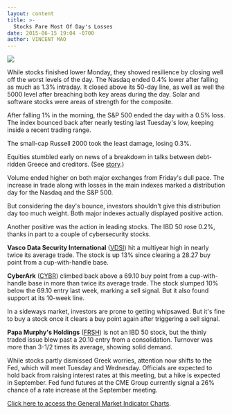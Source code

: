 ```yaml
---
layout: content
title: >-
  Stocks Pare Most Of Day's Losses
date: 2015-06-15 19:04 -0700
author: VINCENT MAO
---
```






![](https://www.investors.com/wp-content/uploads/ibd-migrated-images/MPv_150616_635699788221086439.png)









  

While stocks finished lower Monday, they showed resilience by closing well off the worst levels of the day. The Nasdaq ended 0.4% lower after falling as much as 1.3% intraday. It closed above its 50-day line, as well as well the 5000 level after breaching both key areas during the day. Solar and software stocks were areas of strength for the composite.

  

After falling 1% in the morning, the S&P 500 ended the day with a 0.5% loss. The index bounced back after nearly testing last Tuesday's low, keeping inside a recent trading range.

  

The small-cap Russell 2000 took the least damage, losing 0.3%.

  

Equities stumbled early on news of a breakdown in talks between debt-ridden Greece and creditors. (See [story](http://news.investors.com/economy/061515-757345-financial-markets-increasingly-think-grexit-is-best-option.htm).)

  

Volume ended higher on both major exchanges from Friday's dull pace. The increase in trade along with losses in the main indexes marked a distribution day for the Nasdaq and the S&P 500.

  

But considering the day's bounce, investors shouldn't give this distribution day too much weight. Both major indexes actually displayed positive action.

  

Another positive was the action in leading stocks. The IBD 50 rose 0.2%, thanks in part to a couple of cybersecurity stocks.

  

**Vasco Data Security International** ([VDSI](https://research.investors.com/quote.aspx?symbol=VDSI)) hit a multiyear high in nearly twice its average trade. The stock is up 13% since clearing a 28.27 buy point from a cup-with-handle base.

  

**CyberArk** ([CYBR](https://research.investors.com/quote.aspx?symbol=CYBR)) climbed back above a 69.10 buy point from a cup-with-handle base in more than twice its average trade. The stock slumped 10% below the 69.10 entry last week, marking a sell signal. But it also found support at its 10-week line.

  

In a sideways market, investors are prone to getting whipsawed. But it's fine to buy a stock once it clears a buy point again after triggering a sell signal.

  

**Papa Murphy's Holdings** ([FRSH](https://research.investors.com/quote.aspx?symbol=FRSH)) is not an IBD 50 stock, but the thinly traded issue blew past a 20.10 entry from a consolidation. Turnover was more than 3-1/2 times its average, showing solid demand.

  

While stocks partly dismissed Greek worries, attention now shifts to the Fed, which will meet Tuesday and Wednesday. Officials are expected to hold back from raising interest rates at this meeting, but a hike is expected in September. Fed fund futures at the CME Group currently signal a 26% chance of a rate increase at the September meeting.

  

[Click here to access the General Market Indicator Charts](https://www.investors.com/pdf/GMI_061615.pdf).




